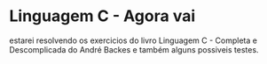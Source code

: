 # Linguagem C - Agora vai

estarei resolvendo os exercicios do livro Linguagem C - Completa e Descomplicada do André Backes e também alguns possiveis testes.

